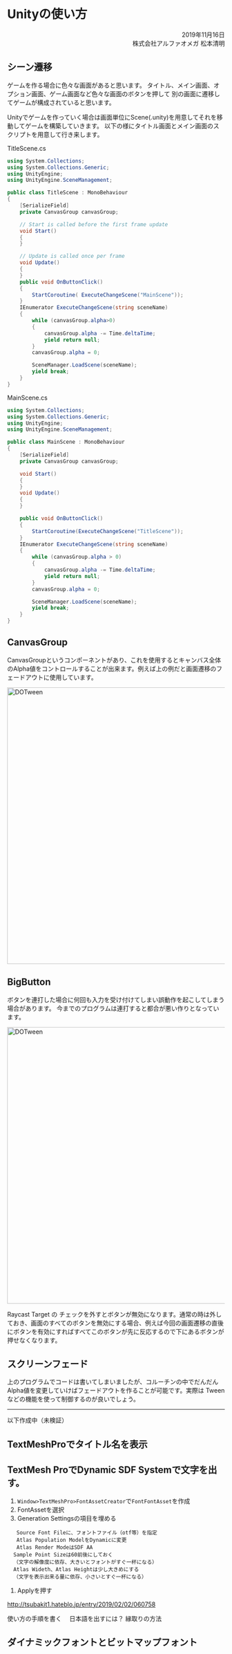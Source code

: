 # Unityの使い方

<div style="text-align: right;">
2019年11月16日<br>
株式会社アルファオメガ  松本清明
</div>


## シーン遷移

ゲームを作る場合に色々な画面があると思います。
タイトル、メイン画面、オプション画面、ゲーム画面など色々な画面のボタンを押して
別の画面に遷移してゲームが構成されていると思います。

Unityでゲームを作っていく場合は画面単位にScene(.unity)を用意してそれを移動してゲームを構築していきます。
以下の様にタイトル画面とメイン画面のスクリプトを用意して行き来します。

TitleScene.cs
```cs
using System.Collections;
using System.Collections.Generic;
using UnityEngine;
using UnityEngine.SceneManagement;

public class TitleScene : MonoBehaviour
{
    [SerializeField]
    private CanvasGroup canvasGroup;

    // Start is called before the first frame update
    void Start()
    {
    }

    // Update is called once per frame
    void Update()
    {
    }
    public void OnButtonClick()
    {
        StartCoroutine( ExecuteChangeScene("MainScene"));
    }
    IEnumerator ExecuteChangeScene(string sceneName)
    {
        while (canvasGroup.alpha>0)
        {
            canvasGroup.alpha -= Time.deltaTime;
            yield return null;
        }
        canvasGroup.alpha = 0;

        SceneManager.LoadScene(sceneName);
        yield break;
    }
}
```
MainScene.cs
```cs
using System.Collections;
using System.Collections.Generic;
using UnityEngine;
using UnityEngine.SceneManagement;

public class MainScene : MonoBehaviour
{
    [SerializeField]
    private CanvasGroup canvasGroup;

    void Start()
    {
    }
    void Update()
    {
    }

    public void OnButtonClick()
    {
        StartCoroutine(ExecuteChangeScene("TitleScene"));
    }
    IEnumerator ExecuteChangeScene(string sceneName)
    {
        while (canvasGroup.alpha > 0)
        {
            canvasGroup.alpha -= Time.deltaTime;
            yield return null;
        }
        canvasGroup.alpha = 0;

        SceneManager.LoadScene(sceneName);
        yield break;
    }
}
```

## CanvasGroup
CanvasGroupというコンポーネントがあり、これを使用するとキャンバス全体のAlpha値をコントロールすることが出来ます。例えば上の例だと画面遷移のフェードアウトに使用しています。

<img width="640" alt="DOTween" src="img/03/canvasgroup.png">

## BigButton
ボタンを連打した場合に何回も入力を受け付けてしまい誤動作を起こしてしまう場合があります。
今までのプログラムは連打すると都合が悪い作りとなっています。

<img width="640" alt="DOTween" src="img/03/bigbutton.png">

Raycast Target の チェックを外すとボタンが無効になります。通常の時は外しておき、画面のすべてのボタンを無効にする場合、例えば今回の画面遷移の直後にボタンを有効にすればすべてこのボタンが先に反応するので下にあるボタンが押せなくなります。

## スクリーンフェード
上のプログラムでコードは書いてしまいましたが、コルーチンの中でだんだんAlpha値を変更していけばフェードアウトを作ることが可能です。実際は Tweenなどの機能を使って制御するのが良いでしょう。

----
以下作成中（未検証）

## TextMeshProでタイトル名を表示

## TextMesh ProでDynamic SDF Systemで文字を出す。

1. `Window>TextMeshPro>FontAssetCreator`で`FontFontAsset`を作成
1. FontAssetを選択
1. Generation Settingsの項目を埋める
```
   Source Font Fileに、フォントファイル（otf等）を指定
   Atlas Population ModelをDynamicに変更
   Atlas Render ModeはSDF AA
  Sample Point Sizeは60前後にしておく
  （文字の解像度に依存、大きいとフォントがすぐ一杯になる）
  Atlas Wideth、Atlas Heightは少し大きめにする
  （文字を表示出来る量に依存、小さいとすぐ一杯になる）
```
1. Applyを押す

http://tsubakit1.hateblo.jp/entry/2019/02/02/060758


  使い方の手順を書く
　日本語を出すには？
  縁取りの方法

## ダイナミックフォントとビットマップフォント
